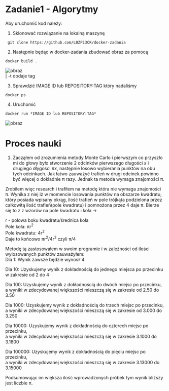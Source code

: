 # Zadanie1 - Algorytmy

Aby uruchomić kod należy:

1. Sklonować rozwiązanie na lokalną maszynę

```console
 git clone https://github.com/L0ZPi3CK/docker-zadania
```

2. Następnie będąc w docker-zadania zbudować obraz za pomocą
```console
docker build .
```
![obraz](https://user-images.githubusercontent.com/84734341/179549627-264809bd-0e2a-41ee-9be9-f8075ec1e381.png)  
| -t dodaje tag

3. Sprawdzić IMAGE ID lub REPOSITORY:TAG który nadaliśmy
```console
docker ps
``` 

4. Uruchomić 
``` console
docker run *IMAGE ID lub REPOSITORY:TAG*
```
![obraz](https://user-images.githubusercontent.com/84734341/179549467-75a24a2f-ec14-42d7-9894-57b4616e817b.png)


# Proces nauki

1. Zacząłem od zrozumienia metody Monte Carlo i pierwszym co przyszło mi do głowy było stworzenie 2 odcinków
pierwszego długości *x* i drugiego dłygości *πx*, następnie losowo wybierania punktów na obu tych odcinkach.
Jak łatwo zauważyć trafień w drugi odcinek powinno być więcej o dokładnie π razy. Jednak ta metoda wymaga znajomości π.

Zrobiłem więc research i trafiłem na metodę która nie wymaga znajomości π. Wynika z niej iż w momencie losowania punktów
na obszarze kwadratu, który posiada wpisany okrąg, ilość trafień w pole trójkąta podzielona przez całkowitą ilość trafień(pole kwadratu)
i pomnożona przez 4 daje π. Bierze się to z z wzorów na pole kwadratu i koła ->  
  
r - połowa boku kwadratu/średnica koła  
Pole koła: πr<sup>2</sup> &nbsp;  
Pole kwadratu: 4r<sup>2</sup> &nbsp;  
Daje to końcowo πr<sup>2</sup>/4r<sup>2</sup> czyli π/4
  
Metodę tą zastosowałem w swoim programie i w zależności od ilości wylosowanych punktów zauważyłem:  
Dla 1: Wynik zawsze będzie wynosił 4  
  
Dla 10: Uzyskujemy wynik z dokładnością do jednego miejsca po przecinku w zakresie od 2 do 4  
  
Dla 100: Uzyskujemy wynik z dokładnością do dwóch miejsc po przecinku,  
a wyniki w zdecydowanej większości mieszczą się w zakresie od 2.50 do 3.50  
  
Dla 1000: Uzyskujemy wynik z dokładnością do trzech miejsc po przecinku,  
a wyniki w zdecydowanej większości mieszczą się w zakresie od 3.000 do 3.250  
  
Dla 10000: Uzyskujemy wynik z dokładnością do czterech miejsc po przecinku,  
a wyniki w zdecydowanej większości mieszczą się w zakresie 3.1000 do 3.1800  
  
Dla 100000: Uzyskujemy wynik z dokładnością do pięciu miejsc po przecinku,  
a wyniki w zdecydowanej większości mieszczą się w zakresie 3.13000 do 3.15000  
    
Podsumowując im większa ilość wprowadzonych próbek tym wynik bliższy jest liczbie π.
